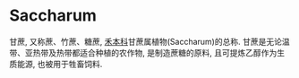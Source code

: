 # Saccharum

甘蔗, 又称蔗、竹蔗、糖蔗, [禾本科]()甘蔗属植物(Saccharum)的总称. 甘蔗是无论温带、亚热带及热带都适合种植的农作物, 是制造蔗糖的原料, 且可提炼乙醇作为生质能源, 也被用于牲畜饲料.

